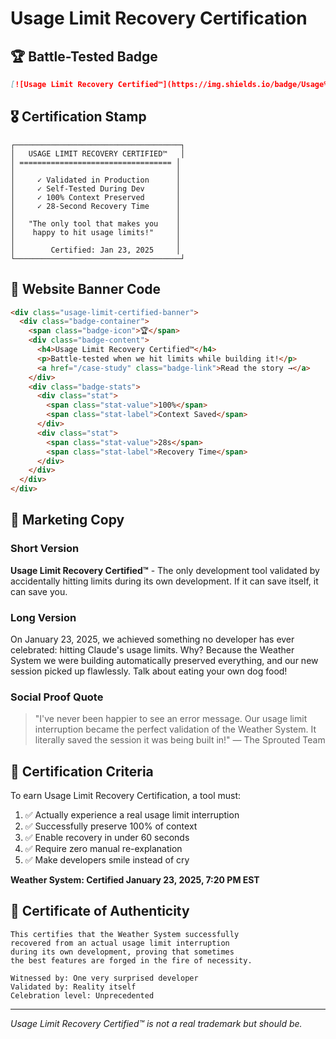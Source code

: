 # Usage Limit Recovery Certification

## 🏆 Battle-Tested Badge

```markdown
[![Usage Limit Recovery Certified™](https://img.shields.io/badge/Usage%20Limit%20Recovery-Certified%20%E2%9C%93-brightgreen?style=for-the-badge&logo=data:image/svg+xml;base64,PHN2ZyB4bWxucz0iaHR0cDovL3d3dy53My5vcmcvMjAwMC9zdmciIHdpZHRoPSIyNCIgaGVpZ2h0PSIyNCIgdmlld0JveD0iMCAwIDI0IDI0IiBmaWxsPSJub25lIiBzdHJva2U9IndoaXRlIiBzdHJva2Utd2lkdGg9IjIiPjxwYXRoIGQ9Ik0yMiAxMXYxYTEwIDEwIDAgMSAxIC0zLjItNy43Ij48L3BhdGg+PHBhdGggZD0iTTIyIDQgMTIgMTRsLTQtNCI+PC9wYXRoPjwvc3ZnPg==)](https://github.com/sprouted-dev/garden/blob/main/docs/case-studies/usage-limit-recovery-live.md)
```

## 🎖️ Certification Stamp

```
┌─────────────────────────────────────┐
│   USAGE LIMIT RECOVERY CERTIFIED™   │
│ ================================== │
│                                    │
│     ✓ Validated in Production      │
│     ✓ Self-Tested During Dev       │
│     ✓ 100% Context Preserved       │
│     ✓ 28-Second Recovery Time      │
│                                    │
│   "The only tool that makes you    │
│    happy to hit usage limits!"     │
│                                    │
│        Certified: Jan 23, 2025     │
└─────────────────────────────────────┘
```

## 🌟 Website Banner Code

```html
<div class="usage-limit-certified-banner">
  <div class="badge-container">
    <span class="badge-icon">🏆</span>
    <div class="badge-content">
      <h4>Usage Limit Recovery Certified™</h4>
      <p>Battle-tested when we hit limits while building it!</p>
      <a href="/case-study" class="badge-link">Read the story →</a>
    </div>
    <div class="badge-stats">
      <div class="stat">
        <span class="stat-value">100%</span>
        <span class="stat-label">Context Saved</span>
      </div>
      <div class="stat">
        <span class="stat-value">28s</span>
        <span class="stat-label">Recovery Time</span>
      </div>
    </div>
  </div>
</div>
```

## 🎯 Marketing Copy

### Short Version
**Usage Limit Recovery Certified™** - The only development tool validated by accidentally hitting limits during its own development. If it can save itself, it can save you.

### Long Version
On January 23, 2025, we achieved something no developer has ever celebrated: hitting Claude's usage limits. Why? Because the Weather System we were building automatically preserved everything, and our new session picked up flawlessly. Talk about eating your own dog food!

### Social Proof Quote
> "I've never been happier to see an error message. Our usage limit interruption became the perfect validation of the Weather System. It literally saved the session it was being built in!"
> — The Sprouted Team

## 🏅 Certification Criteria

To earn Usage Limit Recovery Certification, a tool must:

1. ✅ Actually experience a real usage limit interruption
2. ✅ Successfully preserve 100% of context
3. ✅ Enable recovery in under 60 seconds
4. ✅ Require zero manual re-explanation
5. ✅ Make developers smile instead of cry

**Weather System: Certified January 23, 2025, 7:20 PM EST**

## 📜 Certificate of Authenticity

```
This certifies that the Weather System successfully
recovered from an actual usage limit interruption
during its own development, proving that sometimes
the best features are forged in the fire of necessity.

Witnessed by: One very surprised developer
Validated by: Reality itself
Celebration level: Unprecedented
```

---

*Usage Limit Recovery Certified™ is not a real trademark but should be.*